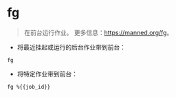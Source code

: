 # fg

> 在前台运行作业。
> 更多信息：<https://manned.org/fg>。

- 将最近挂起或运行的后台作业带到前台：

`fg`

- 将特定作业带到前台：

`fg %{{job_id}}`